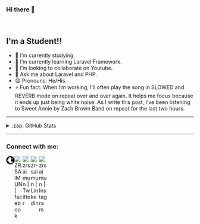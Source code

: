 ### Hi there 👋
<br />

## I'm a Student!!

- 🔭 I’m currently studying.
- 🌱 I’m currently learning Laravel Framework.
- 👯 I’m looking to collaborate on Youtube.
- 💬 Ask me about Laravel and PHP.
- 😄 Pronouns: He/His.
- ⚡ Fun fact: 
                When I’m working, I’ll often play the song in SLOWED and REVERB mode on repeat over and over again. It helps me focus because it ends up just being white noise. As                 I write this post, I’ve been listening to Sweet Annie by Zach Brown Band on repeat for the last two hours.

---
<details>
  <summary>:zap: GitHub Stats</summary>

  <img align="left" alt="Aumlan's GitHub Stats" src="https://github-readme-stats.vercel.app/api?username=aumlan&show_icons=true&hide_border=true" />

</details>

---
### Connect with me:

[<img align="left" alt="zrsaimun" width="22px" src="https://raw.githubusercontent.com/iconic/open-iconic/master/svg/globe.svg" />][website]
[<img align="left" alt="ZR.SAIMUN | facebook" width="22px" src="https://cdn.jsdelivr.net/npm/simple-icons@v3/icons/facebook.svg" />][facebook]
[<img align="left" alt="zrsaimun | Twitter" width="22px" src="https://cdn.jsdelivr.net/npm/simple-icons@v3/icons/twitter.svg" />][twitter]
[<img align="left" alt="zr-saimun | LinkedIn" width="22px" src="https://cdn.jsdelivr.net/npm/simple-icons@v3/icons/linkedin.svg" />][linkedin]
[<img align="left" alt="zrsaimun | Instagram" width="22px" src="https://cdn.jsdelivr.net/npm/simple-icons@v3/icons/instagram.svg" />][instagram]


<br />
<br />



[website]: https://zrsaimun.blogspot.com
[facebook]: https://www.facebook.com/abrar.aumlan
[twitter]: https://twitter.com/
[instagram]: https://www.instagram.com/_aumlan
[linkedin]: https://www.linkedin.com/in/abrar-aumlan

